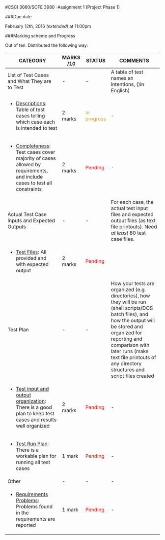 #CSCI 3060/SOFE 3980 -Assignment 1 (Project Phase 1)

###Due date

February 12th, 2016 <i>(extended)</i> at 11:00pm


###Marking scheme and Progress

Out of ten. Distributed the following way:

| CATEGORY | MARKS /10 | STATUS | COMMENTS
| -------- | --------- | ------ | --------
| List of Test Cases and What They are to Test | - | - | A table of test names an intentions, ()in English)
|<ul><li><u>Descriptions</u>: Table of test cases telling which case each is intended to test</li></ul> | 2 marks | <font color='goldenrod'>In progress</font> | -
|<ul><li><u>Completeness</u>: Test cases cover majority of cases allowed by requirements, and include cases to test all constraints</li></ul> | 2 marks | <font color='red'>Pending</font> | -
| Actual Test Case Inputs and Expected Outputs | - | - | For each case, the actual test input files and expected output files (as text file printouts). Need <i>at least</i> 80 test case files.
|<ul><li><u>Test Files</u>: All provided and with expected output</li></ul> | 2 marks | <font color='red'>Pending</font>
| Test Plan | - | - | How your tests are organized (e.g. directories), how they will be run (shell scripts/DOS batch files), and how the output will be stored and organized for reporting and comparison with later runs (make text file printouts of any directory structures and script files created
|<ul><li><u>Test input and output organization</u>: There is a good plan to keep test cases and results well organized</ul></li> | 2 marks | <font color='red'>Pending</font> | -
|<ul><li><u>Test Run Plan</u>: There is a workable plan for running all test cases</ul></li> | 1 mark | <font color='red'>Pending</font> | -
| Other | - | - | -
|<ul><li><u>Requirements Problems</u>: Problems found in the requirements are reported</ul></li> | 1 mark | <font color='red'>Pending</font> | -